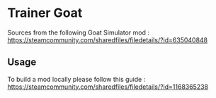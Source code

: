 # Trainer Goat

Sources from the following Goat Simulator mod : https://steamcommunity.com/sharedfiles/filedetails/?id=635040848

## Usage

To build a mod locally please follow this guide : https://steamcommunity.com/sharedfiles/filedetails/?id=1168365238